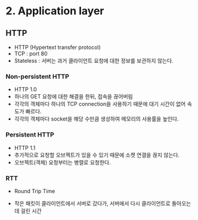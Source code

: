 # 2. Application layer

## HTTP

* HTTP (Hypertext transfer protocol)
* TCP : port 80
* Stateless : 서버는 과거 클라이언트 요청에 대한 정보를 보관하지 않는다.

### Non-persistent HTTP

* HTTP 1.0
* 하나의 GET 요청에 대한 해결을 한뒤, 접속을 끊어버림
* 각각의 객체마다 하나의 TCP connection을 사용하기 때문에 대기 시간이 없어 속도가 빠르다.
* 각각의 객체마다 socket을 해당 수만큼 생성하여 메모리의 사용률을 높인다.

### Persistent HTTP

* HTTP 1.1
* 추가적으로 요청할 오브젝트가 있을 수 있기 때문에 소켓 연결을 끊지 않는다.
* 오브젝트(객체) 요청부터는 병렬로 요청한다. 

### RTT

* Round Trip Time

* 작은 패킷이 클라이언트에서 서버로 갔다가, 서버에서 다시 클라이언트로 돌아오는데 걸린 시간